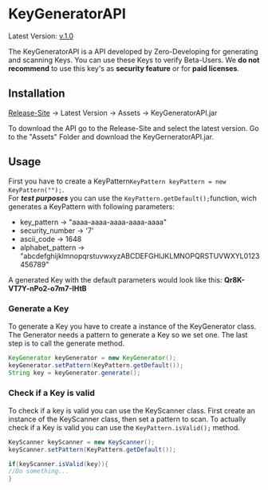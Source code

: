# KeyGeneratorAPI

Latest Version: [v.1.0](https://github.com/Zero-Developing/KeyGeneratorAPI/releases/tag/v.1.0)

The KeyGeneratorAPI is a API developed by Zero-Developing for generating and scanning Keys. You can use these Keys to verify Beta-Users. We **do not recommend** to use this key's as **security feature** or for **paid licenses**.

## Installation

[Release-Site](https://github.com/Zero-Developing/KeyGeneratorAPI/releases) -> Latest Version -> Assets -> KeyGeneratorAPI.jar

To download the API go to the Release-Site and select the latest version. Go to the "Assets" Folder and download the KeyGerneratorAPI.jar.

## Usage
First you have to create a KeyPattern```KeyPattern keyPattern = new KeyPattern("");```. <br>
For ***test purposes*** you can use the ```KeyPattern.getDefault();```function, wich generates a KeyPattern with following parameters:<br>
- key_pattern -> "aaaa-aaaa-aaaa-aaaa-aaaa"
- security_number -> '7'
- ascii_code -> 1648
- alphabet_pattern -> "abcdefghijklmnopqrstuvwxyzABCDEFGHIJKLMNOPQRSTUVWXYL0123456789"

A generated Key with the default parameters would look like this: **Qr8K-VT7Y-nPo2-o7m7-IHtB**

### Generate a Key
To generate a Key you have to create a instance of the KeyGenerator class.
The Generator needs a pattern to generate a Key so we set one.
The last step is to call the generate method.
```java
KeyGenerator keyGenerator = new KeyGenerator();
keyGenerator.setPattern(KeyPattern.getDefault());
String key = keyGenerator.generate();
```
### Check if a Key is valid
To check if a key is valid you can use the KeyScanner class. First create an instance of the KeyScanner class, then set a pattern to scan. To actually check if a Key is valid you can use the ```KeyPattern.isValid();``` method.

```java
KeyScanner keyScanner = new KeyScanner();
keyScanner.setPattern(KeyPattern.getDefault());

if(keyScanner.isValid(key)){
//Do something...
}
```
